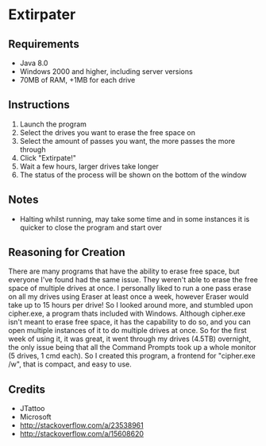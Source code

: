 Extirpater
==========

Requirements
------------
- Java 8.0
- Windows 2000 and higher, including server versions
- 70MB of RAM, +1MB for each drive

Instructions
------------
1. Launch the program
2. Select the drives you want to erase the free space on
3. Select the amount of passes you want, the more passes the more through
4. Click "Extirpate!"
5. Wait a few hours, larger drives take longer
6. The status of the process will be shown on the bottom of the window

Notes
-----
- Halting whilst running, may take some time and in some instances it is quicker to close the program and start over

Reasoning for Creation
----------------------
There are many programs that have the ability to erase free space, but everyone I've found had the same issue. They weren't able to erase the free space of multiple drives at once. I personally liked to run a one pass erase on all my drives using Eraser at least once a week, however Eraser would take up to 15 hours per drive! So I looked around more, and stumbled upon cipher.exe, a program thats included with Windows. Although cipher.exe isn't meant to erase free space, it has the capability to do so, and you can open multiple instances of it to do multiple drives at once. So for the first week of using it, it was great, it went through my drives (4.5TB) overnight, the only issue being that all the Command Prompts took up a whole monitor (5 drives, 1 cmd each). So I created this program, a frontend for "cipher.exe /w", that is compact, and easy to use.

Credits
-------
- JTattoo
- Microsoft
- http://stackoverflow.com/a/23538961
- http://stackoverflow.com/a/15608620
